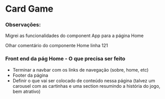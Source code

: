 <h1>Card Game</h1>

<h3>Observações:</h3>
<p>Migrei as funcionalidades do component App para a página Home</p>
<p>Olhar comentário do componente Home linha 121</p>

<h3>Front end da pág Home - O que precisa ser feito</h3>
<ul>
<li>Terminar a navbar com os links de navegação (sobre, home, etc)</li>
<li>Footer da página</li>
<li>Definir o que vai ser colocado de conteúdo nessa página (talvez um carousel com as cartinhas e uma section resumindo a história do jogo, bem atrativo)</li>
</ul>
